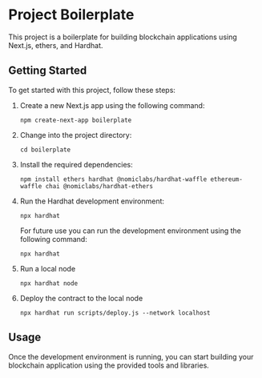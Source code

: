 # Project Boilerplate

This project is a boilerplate for building blockchain applications using Next.js, ethers, and Hardhat.

## Getting Started

To get started with this project, follow these steps:

1. Create a new Next.js app using the following command:
    ```
    npm create-next-app boilerplate
    ```

2. Change into the project directory:
    ```
    cd boilerplate
    ```

3. Install the required dependencies:
    ```
    npm install ethers hardhat @nomiclabs/hardhat-waffle ethereum-waffle chai @nomiclabs/hardhat-ethers
    ```

4. Run the Hardhat development environment:
    ```
    npx hardhat
    ```
    For future use you can run the development environment using the following command:
    ```
    npx hardhat
    ```

5. Run a local node 
    ```
    npx hardhat node
    ```
6. Deploy the contract to the local node
    ```
    npx hardhat run scripts/deploy.js --network localhost
    ```
## Usage

Once the development environment is running, you can start building your blockchain application using the provided tools and libraries.


